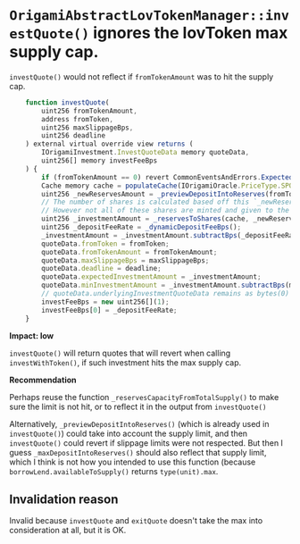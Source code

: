 # `OrigamiAbstractLovTokenManager::investQuote()` ignores the lovToken max supply cap. 

`investQuote()` would not reflect if `fromTokenAmount` was to hit the supply cap. 


```javascript
    function investQuote(
        uint256 fromTokenAmount, 
        address fromToken,
        uint256 maxSlippageBps,
        uint256 deadline
    ) external virtual override view returns (
        IOrigamiInvestment.InvestQuoteData memory quoteData, 
        uint256[] memory investFeeBps
    ) {
        if (fromTokenAmount == 0) revert CommonEventsAndErrors.ExpectedNonZero();
        Cache memory cache = populateCache(IOrigamiOracle.PriceType.SPOT_PRICE);
        uint256 _newReservesAmount = _previewDepositIntoReserves(fromToken, fromTokenAmount);
        // The number of shares is calculated based off this `_newReservesAmount`
        // However not all of these shares are minted and given to the user -- the deposit fee is removed
        uint256 _investmentAmount = _reservesToShares(cache, _newReservesAmount);
        uint256 _depositFeeRate = _dynamicDepositFeeBps();
        _investmentAmount = _investmentAmount.subtractBps(_depositFeeRate, OrigamiMath.Rounding.ROUND_DOWN);
        quoteData.fromToken = fromToken;
        quoteData.fromTokenAmount = fromTokenAmount;
        quoteData.maxSlippageBps = maxSlippageBps;
        quoteData.deadline = deadline;
        quoteData.expectedInvestmentAmount = _investmentAmount;
        quoteData.minInvestmentAmount = _investmentAmount.subtractBps(maxSlippageBps, OrigamiMath.Rounding.ROUND_UP);
        // quoteData.underlyingInvestmentQuoteData remains as bytes(0)
        investFeeBps = new uint256[](1);
        investFeeBps[0] = _depositFeeRate;
    }
```

**Impact: low**

`investQuote()` will return quotes that will revert when calling `investWithToken()`, if such investment hits the max supply cap. 

**Recommendation**

Perhaps reuse the function `_reservesCapacityFromTotalSupply()` to make sure the limit is not hit, or to reflect it in the output from `investQuote()`

Alternatively, `_previewDepositIntoReserves()` (which is already used in `investQuote()`) could take into account the supply limit, and then `investQuote()` could revert if slippage limits were not respected. But then I guess `_maxDepositIntoReserves()` should also reflect that supply limit, which I think is not how you intended to use this function (because `borrowLend.availableToSupply()` returns `type(unit).max`. 

## Invalidation reason

Invalid because `investQuote` and `exitQuote` doesn't take the max into consideration at all, but it is OK. 
